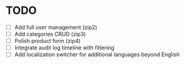# TODO
- [ ] Add full user management (zip2)
- [ ] Add categories CRUD (zip3)
- [ ] Polish product form (zip4)
- [ ] Integrate audit log timeline with filtering
- [ ] Add localization switcher for additional languages beyond English
